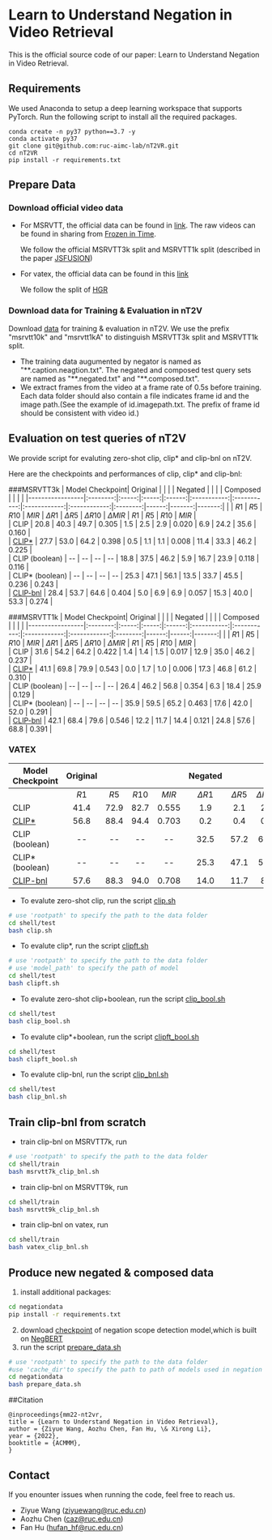 # Learn to Understand Negation in Video Retrieval
This is the official source code of our paper: Learn to Understand Negation in Video Retrieval.
## Requirements
We used Anaconda to setup a deep learning workspace that supports PyTorch. Run the following script to install all the required packages.
```
conda create -n py37 python==3.7 -y
conda activate py37
git clone git@github.com:ruc-aimc-lab/nT2VR.git
cd nT2VR
pip install -r requirements.txt
```

## Prepare Data

### Download official video data

- For MSRVTT, the official data can be found in [link](http://ms-multimedia-challenge.com/2017/dataset).
The raw videos can be found in sharing from [Frozen️ in Time](https://www.robots.ox.ac.uk/~maxbain/frozen-in-time/data/MSRVTT.zip).

  We follow the official MSRVTT3k split and MSRVTT1k split (described in the paper  [JSFUSION](https://arxiv.org/abs/1808.02559))

- For vatex, the official data can be found in this [link](https://eric-xw.github.io/vatex-website/download.html)

  We follow the split of [HGR](https://github.com/cshizhe/hgr_v2t)

### Download data for Training & Evaluation in nT2V
Download [data](https://pan.baidu.com/s/14awvWfhitDvF3CVNKbcA5Q?pwd=5m34)  for training & evaluation in nT2V.
We use the prefix "msrvtt10k" and "msrvtt1kA" to distinguish  MSRVTT3k split and MSRVTT1k split. 
- The training data augumented by negator is named as "\*\*.caption.neagtion.txt". The negated and composed test query sets are named as "\*\*.negated.txt" and "\*\*.composed.txt".
- We extract frames from the video at a frame rate of 0.5s before training. Each data folder should also contain a file indicates frame id and the image path.(See the example of id.imagepath.txt. The prefix of frame id should be consistent with video id.)

## Evaluation on test queries of nT2V
We provide script for evaluting zero-shot clip, clip* and clip-bnl on nT2V.

Here are the  checkpoints and performances of clip, clip* and clip-bnl:

###MSRVTT3k
| Model Checkpoint| Original |       |       |        |   Negated   |             |              |              | Composed |       |        |        | 
|-----------------|:--------:|:-----:|:-----:|:------:|:-----------:|:-----------:|:------------:|:------------:|:--------:|------:|-------:|-------:|
|                 |     $R1$ |  $R5$ | $R10$ |  $MIR$ | $\Delta R1$ | $\Delta R5$ | $\Delta R10$ | $\Delta MIR$ |     $R1$ |  $R5$ |  $R10$ |  $MIR$ |            
| CLIP            |    20.8  | 40.3  | 49.7  | 0.305  |        1.5  |        2.5  |         2.9  |       0.020  |     6.9  | 24.2  |  35.6  | 0.160  |            
| [CLIP*](https://pan.baidu.com/s/1FzcuhoQQLlfhpEQeLfXUOg?pwd=ekdd)          |    27.7  | 53.0  | 64.2  | 0.398  |        0.5  |        1.1  |         1.1  |       0.008  |    11.4  | 33.3  |  46.2  | 0.225  |            
| CLIP (boolean)  |       -- |    -- |    -- |     -- |       18.8  |       37.5  |        46.2  |         5.9  |    16.7  | 23.9  | 0.118  | 0.116  |            
| CLIP* (boolean) |       -- |    -- |    -- |     -- |       25.3  |       47.1  |        56.1  |        13.5  |    33.7  | 45.5  | 0.236  | 0.243  |            
| [CLIP-bnl](https://pan.baidu.com/s/13mi2tqrx5q4W_9R-uFPHGQ?pwd=pyeu)      |    28.4  | 53.7  | 64.6  | 0.404  |        5.0  |        6.9  |         6.9  |       0.057  |    15.3  | 40.0  |  53.3  | 0.274  |            

###MSRVTT1k
| Model Checkpoint| Original |       |       |        |   Negated   |             |              |              | Composed |       |       |        | 
|-----------------|:--------:|:-----:|:-----:|:------:|:-----------:|:-----------:|:------------:|:------------:|:--------:|------:|------:|-------:|
|                 |     $R1$ |  $R5$ | $R10$ |  $MIR$ | $\Delta R1$ | $\Delta R5$ | $\Delta R10$ | $\Delta MIR$ |     $R1$ |  $R5$ | $R10$ |  $MIR$ |            
| CLIP            |    31.6  | 54.2  | 64.2  | 0.422  |         1.4 |         1.4 |          1.5 |        0.017 |    12.9  | 35.0  | 46.2  | 0.237  |            
| [CLIP*](https://pan.baidu.com/s/1ewXs-bIEacFO1vx8E_f_2w?pwd=mdh5)           |    41.1  | 69.8  | 79.9  | 0.543  |        0.0  |        1.7  |         1.0  |       0.006  |    17.3  | 46.8  | 61.2  | 0.310  |            
| CLIP (boolean)  |       -- |    -- |    -- |     -- |       26.4  |       46.2  |        56.8  |        0.354 |     6.3  | 18.4  | 25.9  | 0.129  |            
| CLIP* (boolean) |       -- |    -- |    -- |     -- |       35.9  |       59.5  |        65.2  |       0.463  |    17.6  | 42.0  | 52.0  | 0.291  |            
| [CLIP-bnl](https://pan.baidu.com/s/1Zt7NTo6h58ZHq1XmvGPQow?pwd=pnn2)        |    42.1  | 68.4  | 79.6  | 0.546  |       12.2  |       11.7  |        14.4  |       0.121  |    24.8  | 57.6  | 68.8  | 0.391  |            

### VATEX
| Model Checkpoint| Original |       |       |        |   Negated   |             |              |              | Composed |       |       |        | 
|-----------------|:--------:|:-----:|:-----:|:------:|:-----------:|:-----------:|:------------:|:------------:|:--------:|------:|------:|-------:|
|                 |     $R1$ |  $R5$ | $R10$ |  $MIR$ | $\Delta R1$ | $\Delta R5$ | $\Delta R10$ | $\Delta MIR$ |     $R1$ |  $R5$ | $R10$ |  $MIR$ |            
| CLIP            |    41.4  | 72.9  | 82.7  | 0.555  |         1.9 |         2.1 |          2.2 |        0.018 |    10.5  | 28.3  | 41.3  | 0.201  |            
| [CLIP*](https://pan.baidu.com/s/1O57EKap5QJ9TC0isd_ljBQ?pwd=7a37)           |    56.8  | 88.4  | 94.4  | 0.703  |        0.2  |        0.4  |         0.7  |       0.004  |    14.2  | 39.2  | 53.3  | 0.266  |            
| CLIP (boolean)  |       -- |    -- |    -- |     -- |       32.5  |       57.2  |        64.5  |       0.431  |     5.0  | 18.0  | 25.6  | 0.116  |            
| CLIP* (boolean) |       -- |    -- |    -- |     -- |       25.3  |       47.1  |        56.1  |       0.353  |    14.1  | 34.4  | 45.1  | 0.243  |            
| [CLIP-bnl](https://pan.baidu.com/s/18Ft3Guc077_Slht9pUa2sQ?pwd=q9rj)        |    57.6  | 88.3  | 94.0  | 0.708  |       14.0  |       11.7  |         8.6  |       0.125  |    16.6  | 39.9  | 53.9  | 0.284  |            

- To evalute zero-shot clip, run the script [clip.sh](shell/test/clip.sh)
```sh
# use 'rootpath' to specify the path to the data folder
cd shell/test
bash clip.sh
```

- To evalute clip*, run the script [clipft.sh](shell/test/clip.sh)
```sh
# use 'rootpath' to specify the path to the data folder
# use 'model_path' to specify the path of model
cd shell/test
bash clipft.sh
```

- To evalute zero-shot clip+boolean, run the script [clip_bool.sh](shell/test/clip_bool.sh)
```sh
cd shell/test
bash clip_bool.sh
```
- To evalute clip*+boolean, run the script [clipft_bool.sh](shell/test/clip_bool.sh)
```sh
cd shell/test
bash clipft_bool.sh
```
- To evalute clip-bnl, run the script [clip_bnl.sh](shell/test/clip.sh)
```sh
cd shell/test
bash clip_bnl.sh
```

## Train clip-bnl from scratch
- train clip-bnl on MSRVTT7k, run
```sh
# use 'rootpath' to specify the path to the data folder
cd shell/train
bash msrvtt7k_clip_bnl.sh
```
- train clip-bnl on MSRVTT9k, run
```sh
cd shell/train
bash msrvtt9k_clip_bnl.sh
```
- train clip-bnl on vatex, run
```sh
cd shell/train
bash vatex_clip_bnl.sh
```
## Produce new negated & composed data
1.  install additional packages:
```sh
cd negationdata
pip install -r requirements.txt
```
2. download [checkpoint](https://pan.baidu.com/s/1KwKENCE9NSKvQ2VNi0UOcA?pwd=6mj6) of negation scope detection model,which is built on [NegBERT](https://github.com/adityak6798/Transformers-For-Negation-and-Speculation)
3. run the script [prepare_data.sh](negationdata/prepare_data.sh)
```sh
# use 'rootpath' to specify the path to the data folder
#use 'cache_dir'to specify the path to path of models used in negation scope detection model 
cd negationdata
bash prepare_data.sh
```

##Citation
```
@inproceedings{mm22-nt2vr,
title = {Learn to Understand Negation in Video Retrieval},
author = {Ziyue Wang, Aozhu Chen, Fan Hu, \& Xirong Li},
year = {2022},
booktitle = {ACMMM},
}
```

## Contact
If you enounter issues when running the code,  feel free to reach us.
- Ziyue Wang (ziyuewang@ruc.edu.cn)
- Aozhu Chen (caz@ruc.edu.cn)
- Fan Hu (hufan_hf@ruc.edu.cn)
